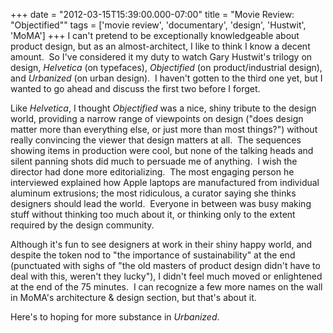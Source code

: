+++
date = "2012-03-15T15:39:00.000-07:00"
title = "Movie Review: \"Objectified\""
tags = ['movie review', 'documentary', 'design', 'Hustwit', 'MoMA']
+++
I can't pretend to be exceptionally knowledgeable about product design, but as an almost-architect, I like to think I know a decent amount.  So I've considered it my duty to watch Gary Hustwit's trilogy on design, *Helvetica* (on typefaces), *Objectified* (on product/industrial design), and *Urbanized* (on urban design).  I haven't gotten to the third one yet, but I wanted to go ahead and discuss the first two before I forget.

Like *Helvetica*, I thought *Objectified* was a nice, shiny tribute to the design world, providing a narrow range of viewpoints on design ("does design matter more than everything else, or just more than most things?") without really convincing the viewer that design matters at all.  The sequences showing items in production were cool, but none of the talking heads and silent panning shots did much to persuade me of anything.  I wish the director had done more editorializing.  The most engaging person he interviewed explained how Apple laptops are manufactured from individual aluminum extrusions; the most ridiculous, a curator saying she thinks designers should lead the world.  Everyone in between was busy making stuff without thinking too much about it, or thinking only to the extent required by the design community.

Although it's fun to see designers at work in their shiny happy world, and despite the token nod to "the importance of sustainability" at the end (punctuated with sighs of "the old masters of product design didn't have to deal with this, weren't they lucky"), I didn't feel much moved or enlightened at the end of the 75 minutes.  I can recognize a few more names on the wall in MoMA's architecture & design section, but that's about it.

Here's to hoping for more substance in *Urbanized*.
